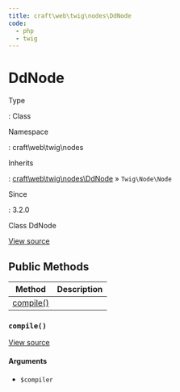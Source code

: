 ```yaml
---
title: craft\web\twig\nodes\DdNode
code:
  - php
  - twig
---
```


# DdNode

Type

:   Class

Namespace

:   craft\web\twig\nodes

Inherits

:   [craft\web\twig\nodes\DdNode](craft-web-twig-nodes-ddnode.md) &raquo;
`Twig\Node\Node`

Since

:   3.2.0



Class DdNode





[View source](https://github.com/craftcms/cms/blob/master/src/web/twig/nodes/DdNode.php)






## Public Methods

| Method                                                     | Description
| ---------------------------------------------------------- | -----------
| [compile()](craft-web-twig-nodes-ddnode.md#method-compile) |

### `compile()`










[View source](https://github.com/craftcms/cms/blob/master/src/web/twig/nodes/DdNode.php#L25-L33)


#### Arguments

- `$compiler`











